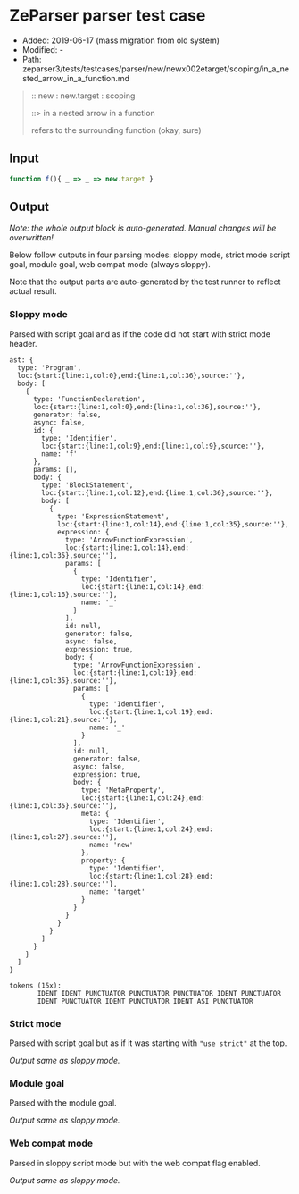 # ZeParser parser test case

- Added: 2019-06-17 (mass migration from old system)
- Modified: -
- Path: zeparser3/tests/testcases/parser/new/newx002etarget/scoping/in_a_nested_arrow_in_a_function.md

> :: new : new.target : scoping
>
> ::> in a nested arrow in a function
>
> refers to the surrounding function (okay, sure)

## Input

`````js
function f(){ _ => _ => new.target }
`````

## Output

_Note: the whole output block is auto-generated. Manual changes will be overwritten!_

Below follow outputs in four parsing modes: sloppy mode, strict mode script goal, module goal, web compat mode (always sloppy).

Note that the output parts are auto-generated by the test runner to reflect actual result.

### Sloppy mode

Parsed with script goal and as if the code did not start with strict mode header.

`````
ast: {
  type: 'Program',
  loc:{start:{line:1,col:0},end:{line:1,col:36},source:''},
  body: [
    {
      type: 'FunctionDeclaration',
      loc:{start:{line:1,col:0},end:{line:1,col:36},source:''},
      generator: false,
      async: false,
      id: {
        type: 'Identifier',
        loc:{start:{line:1,col:9},end:{line:1,col:9},source:''},
        name: 'f'
      },
      params: [],
      body: {
        type: 'BlockStatement',
        loc:{start:{line:1,col:12},end:{line:1,col:36},source:''},
        body: [
          {
            type: 'ExpressionStatement',
            loc:{start:{line:1,col:14},end:{line:1,col:35},source:''},
            expression: {
              type: 'ArrowFunctionExpression',
              loc:{start:{line:1,col:14},end:{line:1,col:35},source:''},
              params: [
                {
                  type: 'Identifier',
                  loc:{start:{line:1,col:14},end:{line:1,col:16},source:''},
                  name: '_'
                }
              ],
              id: null,
              generator: false,
              async: false,
              expression: true,
              body: {
                type: 'ArrowFunctionExpression',
                loc:{start:{line:1,col:19},end:{line:1,col:35},source:''},
                params: [
                  {
                    type: 'Identifier',
                    loc:{start:{line:1,col:19},end:{line:1,col:21},source:''},
                    name: '_'
                  }
                ],
                id: null,
                generator: false,
                async: false,
                expression: true,
                body: {
                  type: 'MetaProperty',
                  loc:{start:{line:1,col:24},end:{line:1,col:35},source:''},
                  meta: {
                    type: 'Identifier',
                    loc:{start:{line:1,col:24},end:{line:1,col:27},source:''},
                    name: 'new'
                  },
                  property: {
                    type: 'Identifier',
                    loc:{start:{line:1,col:28},end:{line:1,col:28},source:''},
                    name: 'target'
                  }
                }
              }
            }
          }
        ]
      }
    }
  ]
}

tokens (15x):
       IDENT IDENT PUNCTUATOR PUNCTUATOR PUNCTUATOR IDENT PUNCTUATOR
       IDENT PUNCTUATOR IDENT PUNCTUATOR IDENT ASI PUNCTUATOR
`````

### Strict mode

Parsed with script goal but as if it was starting with `"use strict"` at the top.

_Output same as sloppy mode._

### Module goal

Parsed with the module goal.

_Output same as sloppy mode._

### Web compat mode

Parsed in sloppy script mode but with the web compat flag enabled.

_Output same as sloppy mode._
